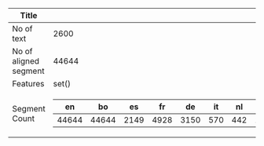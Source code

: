 |Title |  |
| --- | --- |
|No of text | 2600 |
|No of aligned segment | 44644 |
|Features | set() |
|Segment Count |<table><thead><tr><th>en</th><th>bo</th><th>es</th><th>fr</th><th>de</th><th>it</th><th>nl</th><th>zh</th><th>pt</th></tr></thead><tbody><tr><td>44644</td><td>44644</td><td>2149</td><td>4928</td><td>3150</td><td>570</td><td>442</td><td>1635</td><td>901</td></tr></tbody></table> |
